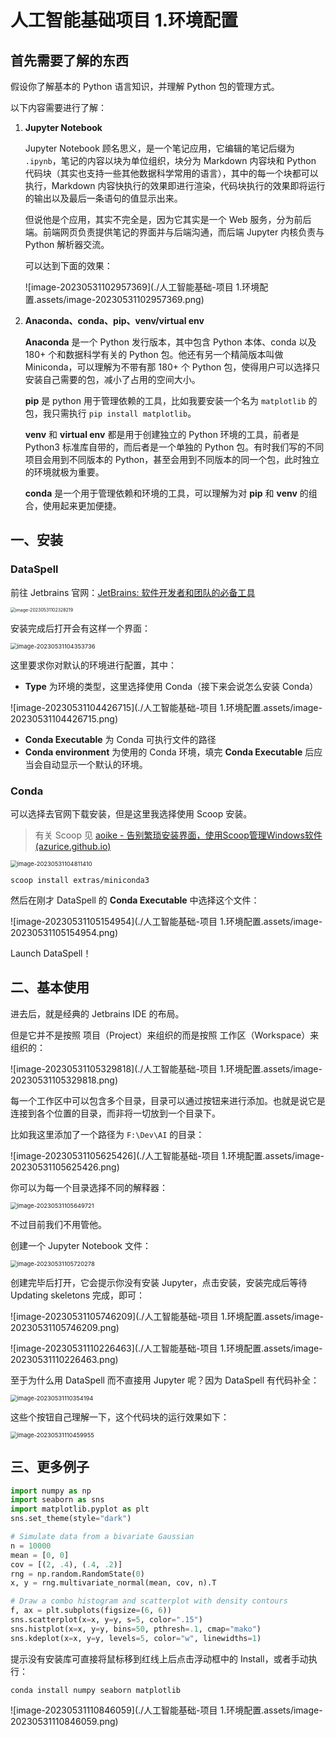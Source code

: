 # 人工智能基础项目 1.环境配置

## 首先需要了解的东西

假设你了解基本的 Python 语言知识，并理解 Python 包的管理方式。

以下内容需要进行了解：

1. **Jupyter Notebook**

   Jupyter Notebook 顾名思义，是一个笔记应用，它编辑的笔记后缀为 `.ipynb`，笔记的内容以块为单位组织，块分为 Markdown 内容块和 Python 代码块（其实也支持一些其他数据科学常用的语言），其中的每一个块都可以执行，Markdown 内容快执行的效果即进行渲染，代码块执行的效果即将运行的输出以及最后一条语句的值显示出来。

   但说他是个应用，其实不完全是，因为它其实是一个 Web 服务，分为前后端。前端网页负责提供笔记的界面并与后端沟通，而后端 Jupyter 内核负责与 Python 解析器交流。

   可以达到下面的效果：

   ![image-20230531102957369](./人工智能基础-项目 1.环境配置.assets/image-20230531102957369.png)

2. **Anaconda、conda、pip、venv/virtual env**

   **Anaconda** 是一个 Python 发行版本，其中包含 Python 本体、conda 以及 180+ 个和数据科学有关的 Python 包。他还有另一个精简版本叫做 Miniconda，可以理解为不带有那 180+ 个 Python 包，使得用户可以选择只安装自己需要的包，减小了占用的空间大小。

   **pip** 是 python 用于管理依赖的工具，比如我要安装一个名为 `matplotlib` 的包，我只需执行 `pip install matplotlib`。

   **venv** 和 **virtual env** 都是用于创建独立的 Python 环境的工具，前者是 Python3 标准库自带的，而后者是一个单独的 Python 包。有时我们写的不同项目会用到不同版本的 Python，甚至会用到不同版本的同一个包，此时独立的环境就极为重要。

   **conda** 是一个用于管理依赖和环境的工具，可以理解为对 **pip** 和 **venv** 的组合，使用起来更加便捷。

## 一、安装

### DataSpell

前往 Jetbrains 官网：[JetBrains: 软件开发者和团队的必备工具](https://www.jetbrains.com/zh-cn/)

<img src="./人工智能基础-项目 1.环境配置.assets/image-20230531102328219.png" alt="image-20230531102328219" style="zoom:50%;" />

安装完成后打开会有这样一个界面：

<img src="./人工智能基础-项目 1.环境配置.assets/image-20230531104353736.png" alt="image-20230531104353736" style="zoom: 67%;" />

这里要求你对默认的环境进行配置，其中：

- **Type** 为环境的类型，这里选择使用 Conda（接下来会说怎么安装 Conda）

![image-20230531104426715](./人工智能基础-项目 1.环境配置.assets/image-20230531104426715.png)

- **Conda Executable** 为 Conda 可执行文件的路径
- **Conda environment** 为使用的 Conda 环境，填完 **Conda Executable** 后应当会自动显示一个默认的环境。

### Conda

可以选择去官网下载安装，但是这里我选择使用 Scoop 安装。

> 有关 Scoop 见 [aoike - 告别繁琐安装界面，使用Scoop管理Windows软件 (azurice.github.io)](https://azurice.github.io/posts/告别繁琐安装界面，使用Scoop管理Windows软件.html)

<img src="./人工智能基础-项目 1.环境配置.assets/image-20230531104811410.png" alt="image-20230531104811410" style="zoom:67%;" />

```terminal
scoop install extras/miniconda3
```

然后在刚才 DataSpell 的 **Conda Executable** 中选择这个文件：

![image-20230531105154954](./人工智能基础-项目 1.环境配置.assets/image-20230531105154954.png)

Launch DataSpell！

## 二、基本使用

进去后，就是经典的 Jetbrains IDE 的布局。

但是它并不是按照 项目（Project）来组织的而是按照 工作区（Workspace）来组织的：

![image-20230531105329818](./人工智能基础-项目 1.环境配置.assets/image-20230531105329818.png)

每一个工作区中可以包含多个目录，目录可以通过按钮来进行添加。也就是说它是连接到各个位置的目录，而非将一切放到一个目录下。

比如我这里添加了一个路径为 `F:\Dev\AI` 的目录：

![image-20230531105625426](./人工智能基础-项目 1.环境配置.assets/image-20230531105625426.png)

你可以为每一个目录选择不同的解释器：

<img src="./人工智能基础-项目 1.环境配置.assets/image-20230531105649721.png" alt="image-20230531105649721" style="zoom:67%;" />

不过目前我们不用管他。

创建一个 Jupyter Notebook 文件：

<img src="./人工智能基础-项目 1.环境配置.assets/image-20230531105720278.png" alt="image-20230531105720278" style="zoom:67%;" />

创建完毕后打开，它会提示你没有安装 Jupyter，点击安装，安装完成后等待 Updating skeletons 完成，即可：

![image-20230531105746209](./人工智能基础-项目 1.环境配置.assets/image-20230531105746209.png)

![image-20230531110226463](./人工智能基础-项目 1.环境配置.assets/image-20230531110226463.png)

至于为什么用 DataSpell 而不直接用 Jupyter 呢？因为 DataSpell 有代码补全：

<img src="./人工智能基础-项目 1.环境配置.assets/image-20230531110354194.png" alt="image-20230531110354194" style="zoom:67%;" />

这些个按钮自己理解一下，这个代码块的运行效果如下：

<img src="./人工智能基础-项目 1.环境配置.assets/image-20230531110459955.png" alt="image-20230531110459955" style="zoom:67%;" />

## 三、更多例子

```python
import numpy as np
import seaborn as sns
import matplotlib.pyplot as plt
sns.set_theme(style="dark")

# Simulate data from a bivariate Gaussian
n = 10000
mean = [0, 0]
cov = [(2, .4), (.4, .2)]
rng = np.random.RandomState(0)
x, y = rng.multivariate_normal(mean, cov, n).T

# Draw a combo histogram and scatterplot with density contours
f, ax = plt.subplots(figsize=(6, 6))
sns.scatterplot(x=x, y=y, s=5, color=".15")
sns.histplot(x=x, y=y, bins=50, pthresh=.1, cmap="mako")
sns.kdeplot(x=x, y=y, levels=5, color="w", linewidths=1)
```

提示没有安装库可直接将鼠标移到红线上后点击浮动框中的 Install，或者手动执行：

```terminal
conda install numpy seaborn matplotlib
```

![image-20230531110846059](./人工智能基础-项目 1.环境配置.assets/image-20230531110846059.png)